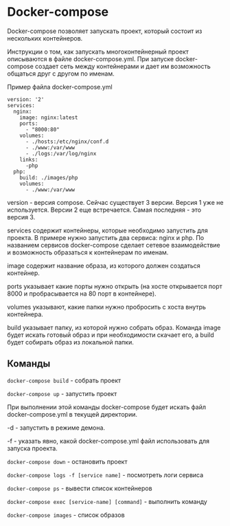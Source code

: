 # Docker-compose

Docker-compose позволяет запускать проект, который состоит из нескольких контейнеров.

Инструкции о том, как запускать многоконтейнерный проект описываются в файле docker-compose.yml. При запуске docker-compose создает сеть между контейнерами и дает им возможность общаться друг с другом по именам.

Пример файла docker-compose.yml

```docker-compose
version: '2'
services:
  nginx:
    image: nginx:latest
    ports:
      - "8000:80"
    volumes:
      - ./hosts:/etc/nginx/conf.d
      - ./www:/var/www
      - ./logs:/var/log/nginx
    links:
      -php
  php:
    build: ./images/php
    volumes:
      - ./www:/var/www
```

version - версия compose. Сейчас существует 3 версии. Версия 1 уже не используется. Версии 2 еще встречается. Самая последняя - это версия 3.

services содержит контейнеры, которые необходимо запустить для проекта. В примере нужно запустить два сервиса: nginx и php. По названием сервисов docker-compose сделает сетевое взаимодействие и возможность образаться к контейнерам по именам.

image содержит название образа, из которого должен создаться контейнер.

ports указывает какие порты нужно открыть (на хосте открывается порт 8000 и пробрасывается на 80 порт в контейнере).

volumes указывают, какие папки нужно пробросить с хоста внутрь контейнера.

build указывает папку, из которой нужно собрать образ. Команда image будет искать готовый образ и при необходимости скачает его, а build будет собирать образ из локальной папки.

## Команды

`docker-compose build` - собрать проект

`docker-compose up` - запустить проект

При выполнении этой команды docker-compose будет искать файл docker-compose.yml в текущей директории.

-d - запустить в режиме демона.

-f - указать явно, какой docker-compose.yml файл использовать для запуска проекта.

`docker-compose down` - остановить проект

`docker-compose logs -f [service name]` - посмотреть логи сервиса

`docker-compose ps` - вывести список контейнеров

`docker-compose exec [service-name] [command]` - выполнить команду

`docker-compose images` - список образов
